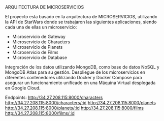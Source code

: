 ARQUITECTURA DE MICROSERVICIOS

El proyecto esta basado en la arquitectura de MICROSERVICIOS, utilizando la API de StarWars donde se trabajaron las siguientes aplicaciones, siendo cada una de ellas un microservicio:

- Microservicio de Gateway
- Microservicio de Characters
- Microservicio de Planets
- Microservicio de Films
- Microservicio de Database

Integración de los datos utilizando MongoDB, como base de datos NoSQL y MongoDB Atlas para su gestión.
Despliegue de los microservicios en diferentes contenedores utilizando Docker y Docker Compose para asegurar un funcionamiento unificado en una Máquina Virtual desplegada en Google Cloud.

Endpoints:
http://34.27.208.115:8000/characters
http://34.27.208.115:8000/characters/:id
http://34.27.208.115:8000/planets
http://34.27.208.115:8000/planets/:id
http://34.27.208.115:8000/films
http://34.27.208.115:8000/films/:id
